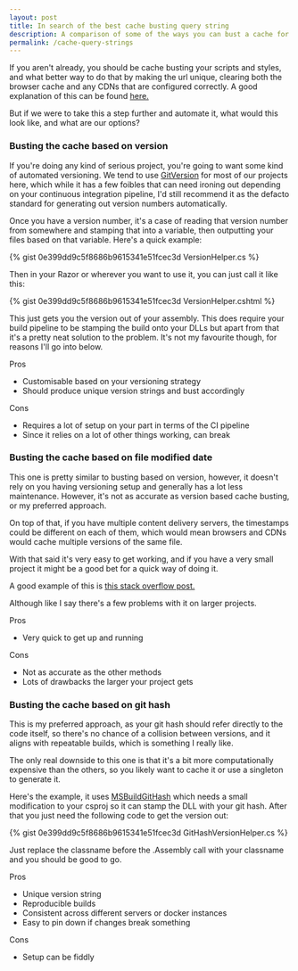 ```yaml
---
layout: post
title: In search of the best cache busting query string
description: A comparison of some of the ways you can bust a cache for static assets using a query string.
permalink: /cache-query-strings
---
```


If you aren't already, you should be cache busting your scripts and styles, and what better way to do that by making the url unique, clearing both the browser cache and any CDNs that are configured correctly. A good explanation of this can be found [here.](https://stackoverflow.com/questions/9692665/cache-busting-via-params)

But if we were to take this a step further and automate it, what would this look like, and what are our options?

### Busting the cache based on version

If you're doing any kind of serious project, you're going to want some kind of automated versioning. We tend to use [GitVersion](https://gitversion.readthedocs.io/en/latest) for most of our projects here, which while it has a few foibles that can need ironing out depending on your continuous integration pipeline, I'd still recommend it as the defacto standard for generating out version numbers automatically.

Once you have a version number, it's a case of reading that version number from somewhere and stamping that into a variable, then outputting your files based on that variable. Here's a quick example:

{% gist 0e399dd9c5f8686b9615341e51fcec3d VersionHelper.cs %}

Then in your Razor or wherever you want to use it, you can just call it like this:

{% gist 0e399dd9c5f8686b9615341e51fcec3d VersionHelper.cshtml %}

This just gets you the version out of your assembly. This does require your build pipeline to be stamping the build onto your DLLs but apart from that it's a pretty neat solution to the problem. It's not my favourite though, for reasons I'll go into below.

Pros
  - Customisable based on your versioning strategy
  - Should produce unique version strings and bust accordingly

Cons
  - Requires a lot of setup on your part in terms of the CI pipeline
  - Since it relies on a lot of other things working, can break

### Busting the cache based on file modified date

This one is pretty similar to busting based on version, however, it doesn't rely on you having versioning setup and generally has a lot less maintenance. However, it's not as accurate as version based cache busting, or my preferred approach.

On top of that, if you have multiple content delivery servers, the timestamps could be different on each of them, which would mean browsers and CDNs would cache multiple versions of the same file.

With that said it's very easy to get working, and if you have a very small project it might be a good bet for a quick way of doing it.

A good example of this is [this stack overflow post.](https://stackoverflow.com/questions/4560693/getting-the-last-modified-date-of-an-assembly-in-the-gac)

Although like I say there's a few problems with it on larger projects.

Pros
 - Very quick to get up and running

Cons
 - Not as accurate as the other methods
 - Lots of drawbacks the larger your project gets


### Busting the cache based on git hash

This is my preferred approach, as your git hash should refer directly to the code itself, so there's no chance of a collision between versions, and it aligns with repeatable builds, which is something I really like.

The only real downside to this one is that it's a bit more computationally expensive than the others, so you likely want to cache it or use a singleton to generate it.

Here's the example, it uses [MSBuildGitHash](https://github.com/MarkPflug/MSBuildGitHash) which needs a small modification to your csproj so it can stamp the DLL with your git hash. After that you just need the following code to get the version out:

{% gist 0e399dd9c5f8686b9615341e51fcec3d GitHashVersionHelper.cs %}

Just replace the classname before the .Assembly call with your classname and you should be good to go.

Pros
 - Unique version string
 - Reproducible builds
 - Consistent across different servers or docker instances
 - Easy to pin down if changes break something

Cons
 - Setup can be fiddly
